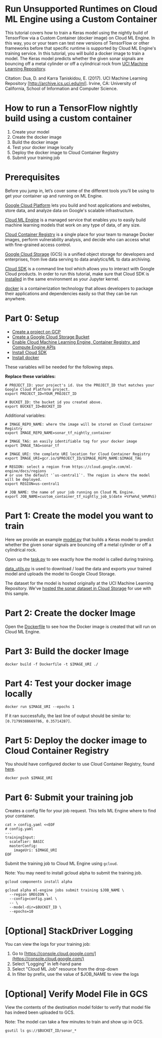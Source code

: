 # Run Unsupported Runtimes on Cloud ML Engine using a Custom Container
This tutorial covers how to train a Keras model using the nightly build of TensorFlow via a Custom
Container (docker image) on Cloud ML Engine. In this way, you or your team can test new versions
of TensorFlow or other frameworks before that specific runtime is supported by Cloud ML Engine's
training service. In this tutorial, you will build a docker image to train a model. The Keras
model predicts whether the given sonar signals are bouncing off a metal cylinder or off a
cylindrical rock from
[UCI Machine Learning Repository](https://archive.ics.uci.edu/ml/datasets/Connectionist+Bench+%28Sonar%2C+Mines+vs.+Rocks%29).

Citation: Dua, D. and Karra Taniskidou, E. (2017). UCI Machine Learning Repository
[http://archive.ics.uci.edu/ml]. Irvine, CA: University of California, School of Information and
Computer Science.

# How to run a TensorFlow nightly build using a custom container
1. Create your model
1. Create the docker image
1. Build the docker image
1. Test your docker image locally
1. Deploy the docker image to Cloud Container Registry
1. Submit your training job

# Prerequisites
Before you jump in, let’s cover some of the different tools you’ll be using to get your container
up and running on ML Engine.

[Google Cloud Platform](https://cloud.google.com/) lets you build and host applications and
websites, store data, and analyze data on Google's scalable infrastructure.

[Cloud ML Engine](https://cloud.google.com/ml-engine/) is a managed service that enables you to
easily build machine learning models that work on any type of data, of any size.

[Cloud Container Registry](https://cloud.google.com/container-registry/) is a single place for
your team to manage Docker images, perform vulnerability analysis, and decide who can access what
with fine-grained access control.

[Google Cloud Storage](https://cloud.google.com/storage/) (GCS) is a unified object storage for
developers and enterprises, from live data serving to data analytics/ML to data archiving.

[Cloud SDK](https://cloud.google.com/sdk/) is a command line tool which allows you to interact
with Google Cloud products. In order to run this tutorial, make sure that Cloud SDK is
[installed](https://cloud.google.com/sdk/downloads) in the same environment as your Jupyter kernel.

[docker](https://www.docker.com/) is a containerization technology that allows developers to
package their applications and dependencies easily so that they can be run anywhere.

# Part 0: Setup
* [Create a project on GCP](https://cloud.google.com/resource-manager/docs/creating-managing-projects)
* [Create a Google Cloud Storage Bucket](https://cloud.google.com/storage/docs/quickstart-console)
* [Enable Cloud Machine Learning Engine, Container Registry, and Compute Engine APIs](https://console.cloud.google.com/flows/enableapi?apiid=ml.googleapis.com,compute_component,containerregistry.googleapis.com)
* [Install Cloud SDK](https://cloud.google.com/sdk/downloads)
* [Install docker](https://docs.docker.com/install/)

These variables will be needed for the following steps.

**Replace these variables:**
```
# PROJECT_ID: your project's id. Use the PROJECT_ID that matches your Google Cloud Platform project.
export PROJECT_ID=YOUR_PROJECT_ID

# BUCKET_ID: the bucket id you created above.
export BUCKET_ID=BUCKET_ID
```

Additional variables:
```
# IMAGE_REPO_NAME: where the image will be stored on Cloud Container Registry
export IMAGE_REPO_NAME=sonar_tf_nightly_container

# IMAGE_TAG: an easily identifiable tag for your docker image
export IMAGE_TAG=sonar_tf

# IMAGE_URI: the complete URI location for Cloud Container Registry
export IMAGE_URI=gcr.io/$PROJECT_ID/$IMAGE_REPO_NAME:$IMAGE_TAG

# REGION: select a region from https://cloud.google.com/ml-engine/docs/regions
# or use the default '`us-central1`'. The region is where the model will be deployed.
export REGION=us-central1

# JOB_NAME: the name of your job running on Cloud ML Engine.
export JOB_NAME=custom_container_tf_nightly_job_$(date +%Y%m%d_%H%M%S)
```

# Part 1: Create the model you want to train
Here we provide an example [model.py](model.py) that builds a Keras model to predict whether the
given sonar signals are bouncing off a metal cylinder or off a cylindrical rock.

Open up the [task.py](task.py) to see exactly how the model is called during
training.

[data_utils.py](data_utils.py) is used to download / load the data
and exports your trained model and uploads the model to Google Cloud Storage.

The dataset for the model is hosted originally at the UCI Machine Learning Repository. We've 
[hosted the sonar dataset in Cloud Storage](https://storage.cloud.google.com/cloud-samples-data/ml-engine/sonar/sonar.all-data?organizationId=433637338589&_ga=2.163217084.-1279615720.1534888758)
for use with this sample.

# Part 2: Create the docker Image
Open the [Dockerfile](Dockerfile) to see how the Docker image is created that will run on Cloud
ML Engine.

# Part 3: Build the docker Image
```
docker build -f Dockerfile -t $IMAGE_URI ./
```

# Part 4: Test your docker image locally
```
docker run $IMAGE_URI --epochs 1
```

If it ran successfully, the last line of output should be similar to: `[0.71799388669786, 0.35714287]`.

# Part 5: Deploy the docker image to Cloud Container Registry
You should have configured docker to use Cloud Container Registry, found
[here](https://cloud.google.com/container-registry/docs/pushing-and-pulling).
```
docker push $IMAGE_URI
```

# Part 6: Submit your training job

Creates a config file for your job request. This tells ML Engine where to find your container.

```
cat > config.yaml <<EOF
# config.yaml
---
trainingInput:
  scaleTier: BASIC
  masterConfig:
    imageUri: $IMAGE_URI
EOF
```

Submit the training job to Cloud ML Engine using `gcloud`.

Note: You may need to install gcloud alpha to submit the training job.
```
gcloud components install alpha
```
```
gcloud alpha ml-engine jobs submit training $JOB_NAME \
  --region $REGION \
  --config=config.yaml \
  -- \
  --model-dir=$BUCKET_ID \
  --epochs=10
```

# [Optional] StackDriver Logging
You can view the logs for your training job:

1. Go to [https://console.cloud.google.com/](https://console.cloud.google.com/)
1. Select "Logging" in left-hand pane
1. Select "Cloud ML Job" resource from the drop-down
1. In filter by prefix, use the value of $JOB_NAME to view the logs

# [Optional] Verify Model File in GCS
View the contents of the destination model folder to verify that model file has indeed been
uploaded to GCS.

Note: The model can take a few minutes to train and show up in GCS.
```
gsutil ls gs://$BUCKET_ID/sonar_*
```
